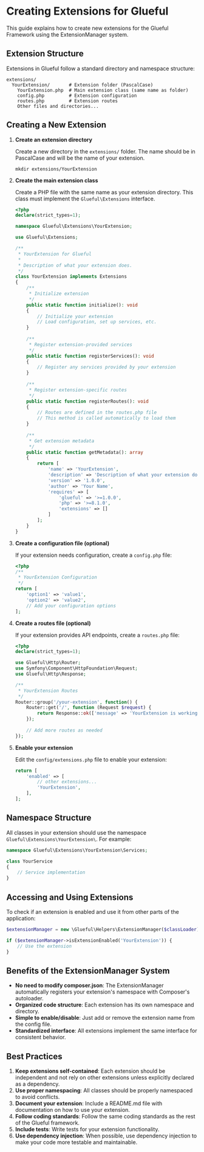 # Creating Extensions for Glueful

This guide explains how to create new extensions for the Glueful Framework using the ExtensionManager system.

## Extension Structure

Extensions in Glueful follow a standard directory and namespace structure:

```
extensions/
  YourExtension/       # Extension folder (PascalCase)
    YourExtension.php  # Main extension class (same name as folder)
    config.php         # Extension configuration
    routes.php         # Extension routes
    Other files and directories...
```

## Creating a New Extension

1. **Create an extension directory**

   Create a new directory in the `extensions/` folder. The name should be in PascalCase and will be the name of your extension.

   ```
   mkdir extensions/YourExtension
   ```

2. **Create the main extension class**

   Create a PHP file with the same name as your extension directory. This class must implement the `Glueful\Extensions` interface.

   ```php
   <?php
   declare(strict_types=1);

   namespace Glueful\Extensions\YourExtension;

   use Glueful\Extensions;

   /**
    * YourExtension for Glueful
    * 
    * Description of what your extension does.
    */
   class YourExtension implements Extensions
   {
       /**
        * Initialize extension
        */
       public static function initialize(): void
       {
           // Initialize your extension
           // Load configuration, set up services, etc.
       }
       
       /**
        * Register extension-provided services
        */
       public static function registerServices(): void
       {
           // Register any services provided by your extension
       }
       
       /**
        * Register extension-specific routes
        */
       public static function registerRoutes(): void
       {
           // Routes are defined in the routes.php file
           // This method is called automatically to load them
       }
       
       /**
        * Get extension metadata
        */
       public static function getMetadata(): array
       {
           return [
               'name' => 'YourExtension',
               'description' => 'Description of what your extension does',
               'version' => '1.0.0',
               'author' => 'Your Name',
               'requires' => [
                   'glueful' => '>=1.0.0',
                   'php' => '>=8.1.0',
                   'extensions' => []
               ]
           ];
       }
   }
   ```

3. **Create a configuration file (optional)**

   If your extension needs configuration, create a `config.php` file:

   ```php
   <?php
   /**
    * YourExtension Configuration
    */
   return [
       'option1' => 'value1',
       'option2' => 'value2',
       // Add your configuration options
   ];
   ```

4. **Create a routes file (optional)**

   If your extension provides API endpoints, create a `routes.php` file:

   ```php
   <?php
   declare(strict_types=1);

   use Glueful\Http\Router;
   use Symfony\Component\HttpFoundation\Request;
   use Glueful\Http\Response;

   /**
    * YourExtension Routes
    */
   Router::group('/your-extension', function() {
       Router::get('/', function (Request $request) {
           return Response::ok(['message' => 'YourExtension is working!'])->send();
       });
       
       // Add more routes as needed
   });
   ```

5. **Enable your extension**

   Edit the `config/extensions.php` file to enable your extension:

   ```php
   return [
       'enabled' => [
           // other extensions...
           'YourExtension',
       ],
   ];
   ```

## Namespace Structure

All classes in your extension should use the namespace `Glueful\Extensions\YourExtension\`. For example:

```php
namespace Glueful\Extensions\YourExtension\Services;

class YourService
{
    // Service implementation
}
```

## Accessing and Using Extensions

To check if an extension is enabled and use it from other parts of the application:

```php
$extensionManager = new \Glueful\Helpers\ExtensionManager($classLoader);

if ($extensionManager->isExtensionEnabled('YourExtension')) {
    // Use the extension
}
```

## Benefits of the ExtensionManager System

- **No need to modify composer.json**: The ExtensionManager automatically registers your extension's namespace with Composer's autoloader.
- **Organized code structure**: Each extension has its own namespace and directory.
- **Simple to enable/disable**: Just add or remove the extension name from the config file.
- **Standardized interface**: All extensions implement the same interface for consistent behavior.

## Best Practices

1. **Keep extensions self-contained**: Each extension should be independent and not rely on other extensions unless explicitly declared as a dependency.
2. **Use proper namespacing**: All classes should be properly namespaced to avoid conflicts.
3. **Document your extension**: Include a README.md file with documentation on how to use your extension.
4. **Follow coding standards**: Follow the same coding standards as the rest of the Glueful framework.
5. **Include tests**: Write tests for your extension functionality.
6. **Use dependency injection**: When possible, use dependency injection to make your code more testable and maintainable.